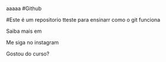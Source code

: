 aaaaa
#Github

#Este é um repositorio tteste para ensinarr como o git funciona

Saiba mais em

Me siga no instagram

Gostou do curso?
